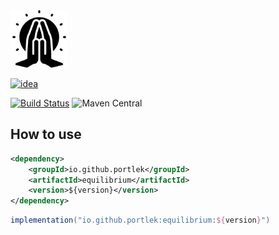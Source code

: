 <img src="logo/logo.svg" width="92px"/>

[![idea](https://www.elegantobjects.org/intellij-idea.svg)](https://www.jetbrains.com/idea/) 

[![Build Status](https://travis-ci.com/portlek/equilibrium.svg?branch=master)](https://travis-ci.com/portlek/equilibrium)
![Maven Central](https://img.shields.io/maven-central/v/io.github.portlek/equilibrium?label=version)
## How to use
```xml
<dependency>
    <groupId>io.github.portlek</groupId>
    <artifactId>equilibrium</artifactId>
    <version>${version}</version>
</dependency>
```
```groovy
implementation("io.github.portlek:equilibrium:${version}")
```
